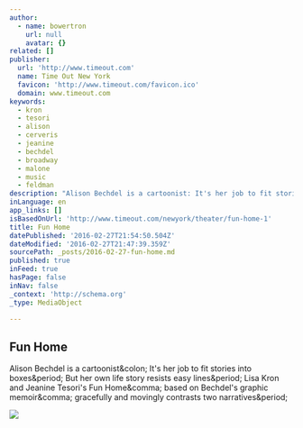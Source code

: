 ```yaml
---
author:
  - name: bowertron
    url: null
    avatar: {}
related: []
publisher:
  url: 'http://www.timeout.com'
  name: Time Out New York
  favicon: 'http://www.timeout.com/favicon.ico'
  domain: www.timeout.com
keywords:
  - kron
  - tesori
  - alison
  - cerveris
  - jeanine
  - bechdel
  - broadway
  - malone
  - music
  - feldman
description: "Alison Bechdel is a cartoonist: It's her job to fit stories into boxes. But her own life story resists easy lines. Lisa Kron and Jeanine Tesori's Fun Home, based on Bechdel's graphic memoir, gracefully and movingly contrasts two narratives."
inLanguage: en
app_links: []
isBasedOnUrl: 'http://www.timeout.com/newyork/theater/fun-home-1'
title: Fun Home
datePublished: '2016-02-27T21:54:50.504Z'
dateModified: '2016-02-27T21:47:39.359Z'
sourcePath: _posts/2016-02-27-fun-home.md
published: true
inFeed: true
hasPage: false
inNav: false
_context: 'http://schema.org'
_type: MediaObject

---
```

<article style=""><h1>Fun Home</h1><p>Alison Bechdel is a cartoonist&amp;colon; It's her job to fit stories into boxes&amp;period; But her own life story resists easy lines&amp;period; Lisa Kron and Jeanine Tesori's Fun Home&amp;comma; based on Bechdel's graphic memoir&amp;comma; gracefully and movingly contrasts two narratives&amp;period;</p><img src="https://media.timeout.com/images/102418723/image.jpg" /></article>